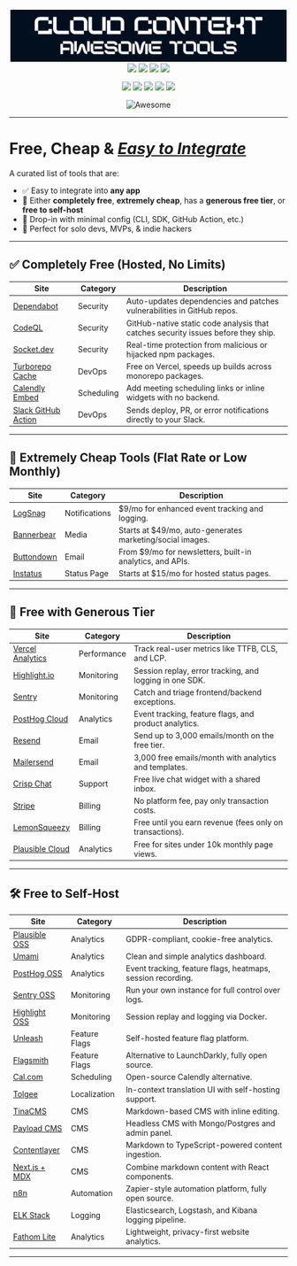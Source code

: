 
<p align="center">
  <img src="./banner.png" width="500" alt="Cloud Context Awesome Tools Banner" />
  <img src="https://img.shields.io/badge/PRs-Welcome-2e3359" />
  <img src="https://img.shields.io/badge/Made%20for-Everyone-2e3359" />
  <img src="https://img.shields.io/badge/open%20source-%E2%9C%94-2e3359" />
  <img src="https://img.shields.io/badge/awesome-true-ff69b4" />
</p>
<p align="center">
  <img src="https://img.shields.io/github/stars/mathewlewallen/awesome-tools?style=social" />
  <img src="https://img.shields.io/github/contributors/mathewlewallen/awesome-tools" />
  <img src="https://img.shields.io/github/last-commit/mathewlewallen/awesome-tools" />
  <img src="https://img.shields.io/github/license/mathewlewallen/awesome-tools" />
  <img src="https://img.shields.io/badge/status-active-success" />
</p>

<p align="center">
  <img src="https://awesome.re/badge-flat2.svg" width="500" alt="Awesome"/>
</p>

---
# Free, Cheap & <ins>**_Easy to Integrate_**</ins>

A curated list of tools that are:
- ✅ Easy to integrate into **any app**
- 💸 Either **completely free**, **extremely cheap**, has a **generous free tier**, or **free to self-host**
- 🧩 Drop-in with minimal config (CLI, SDK, GitHub Action, etc.)
- 🚀 Perfect for solo devs, MVPs, & indie hackers

---

## ✅ Completely Free (Hosted, No Limits)

Site           | Category     | Description
-------------- | ------------ | ------------------------------------------
[Dependabot]   | Security     | Auto-updates dependencies and patches vulnerabilities in GitHub repos.
[CodeQL]       | Security     | GitHub-native static code analysis that catches security issues before they ship.
[Socket.dev]   | Security     | Real-time protection from malicious or hijacked npm packages.
[Turborepo Cache] | DevOps   | Free on Vercel, speeds up builds across monorepo packages.
[Calendly Embed] | Scheduling | Add meeting scheduling links or inline widgets with no backend.
[Slack GitHub Action] | DevOps | Sends deploy, PR, or error notifications directly to your Slack.

---

## 💸 Extremely Cheap Tools (Flat Rate or Low Monthly)

Site          | Category     | Description
------------- | ------------ | ------------------------------------------
[LogSnag]     | Notifications| $9/mo for enhanced event tracking and logging.
[Bannerbear]  | Media        | Starts at $49/mo, auto-generates marketing/social images.
[Buttondown]  | Email        | From $9/mo for newsletters, built-in analytics, and APIs.
[Instatus]    | Status Page  | Starts at $15/mo for hosted status pages.

---

## 🧪 Free with Generous Tier

Site               | Category     | Description
------------------ | ------------ | ------------------------------------------
[Vercel Analytics] | Performance  | Track real-user metrics like TTFB, CLS, and LCP.
[Highlight.io]     | Monitoring   | Session replay, error tracking, and logging in one SDK.
[Sentry]           | Monitoring   | Catch and triage frontend/backend exceptions.
[PostHog Cloud]    | Analytics    | Event tracking, feature flags, and product analytics.
[Resend]           | Email        | Send up to 3,000 emails/month on the free tier.
[Mailersend]       | Email        | 3,000 free emails/month with analytics and templates.
[Crisp Chat]       | Support      | Free live chat widget with a shared inbox.
[Stripe]           | Billing      | No platform fee, pay only transaction costs.
[LemonSqueezy]     | Billing      | Free until you earn revenue (fees only on transactions).
[Plausible Cloud]  | Analytics    | Free for sites under 10k monthly page views.

---

## 🛠️ Free to Self-Host

Site             | Category     | Description
---------------- | ------------ | ------------------------------------------
[Plausible OSS]  | Analytics    | GDPR-compliant, cookie-free analytics.
[Umami]          | Analytics    | Clean and simple analytics dashboard.
[PostHog OSS]    | Analytics    | Event tracking, feature flags, heatmaps, session recording.
[Sentry OSS]     | Monitoring   | Run your own instance for full control over logs.
[Highlight OSS]  | Monitoring   | Session replay and logging via Docker.
[Unleash]        | Feature Flags| Self-hosted feature flag platform.
[Flagsmith]      | Feature Flags| Alternative to LaunchDarkly, fully open source.
[Cal.com]        | Scheduling   | Open-source Calendly alternative.
[Tolgee]         | Localization | In-context translation UI with self-hosting support.
[TinaCMS]        | CMS          | Markdown-based CMS with inline editing.
[Payload CMS]    | CMS          | Headless CMS with Mongo/Postgres and admin panel.
[Contentlayer]   | CMS          | Markdown to TypeScript-powered content ingestion.
[Next.js + MDX]  | CMS          | Combine markdown content with React components.
[n8n]            | Automation   | Zapier-style automation platform, fully open source.
[ELK Stack]      | Logging      | Elasticsearch, Logstash, and Kibana logging pipeline.
[Fathom Lite]    | Analytics    | Lightweight, privacy-first website analytics.

---

[Dependabot]: https://github.com/dependabot
[CodeQL]: https://github.com/github/codeql-action
[Socket.dev]: https://socket.dev
[Turborepo Cache]: https://turbo.build/repo/docs/core-concepts/remote-caching
[Calendly Embed]: https://help.calendly.com/hc/en-us/articles/223147027-Embed-options-overview
[Slack GitHub Action]: https://github.com/marketplace/actions/slack-notify

[LogSnag]: https://logsnag.com
[Bannerbear]: https://bannerbear.com
[Buttondown]: https://buttondown.email
[Instatus]: https://instatus.com

[Vercel Analytics]: https://vercel.com/docs/analytics
[Highlight.io]: https://highlight.io
[Sentry]: https://sentry.io
[PostHog Cloud]: https://posthog.com
[Resend]: https://resend.com
[Mailersend]: https://mailersend.com
[Crisp Chat]: https://crisp.chat
[Stripe]: https://stripe.com
[LemonSqueezy]: https://lemonsqueezy.com
[Plausible Cloud]: https://plausible.io

[Plausible OSS]: https://github.com/plausible/analytics
[Umami]: https://github.com/umami-software/umami
[PostHog OSS]: https://github.com/PostHog/posthog
[Sentry OSS]: https://develop.sentry.dev/self-hosted/
[Highlight OSS]: https://highlight.io/docs/general/self-host/self-host-overview
[Unleash]: https://github.com/Unleash/unleash
[Flagsmith]: https://github.com/Flagsmith/flagsmith
[Cal.com]: https://github.com/calcom/cal.com
[Tolgee]: https://github.com/tolgee/tolgee-platform
[TinaCMS]: https://github.com/tinacms/tinacms
[Payload CMS]: https://github.com/payloadcms/payload
[Contentlayer]: https://github.com/contentlayerdev/contentlayer
[Next.js + MDX]: https://nextjs.org/docs/advanced-features/using-mdx
[n8n]: https://github.com/n8n-io/n8n
[ELK Stack]: https://www.elastic.co/what-is/elk-stack
[Fathom Lite]: https://github.com/usefathom/fathom
